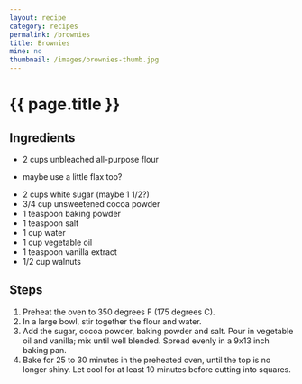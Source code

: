 ```yaml
---
layout: recipe
category: recipes
permalink: /brownies
title: Brownies
mine: no
thumbnail: /images/brownies-thumb.jpg
---
```


{{ page.title }}
================

Ingredients
-----------
* 2 cups unbleached all-purpose flour
 - maybe use a little flax too?
* 2 cups white sugar (maybe 1 1/2?)
* 3/4 cup unsweetened cocoa powder
* 1 teaspoon baking powder
* 1 teaspoon salt
* 1 cup water
* 1 cup vegetable oil
* 1 teaspoon vanilla extract
* 1/2 cup walnuts

Steps
------
1. Preheat the oven to 350 degrees F (175 degrees C).
2. In a large bowl, stir together the flour and water.
3. Add the sugar, cocoa powder, baking powder and salt. Pour in vegetable oil and vanilla; mix until well blended. Spread evenly in a 9x13 inch baking pan.
4. Bake for 25 to 30 minutes in the preheated oven, until the top is no longer shiny. Let cool for at least 10 minutes before cutting into squares.